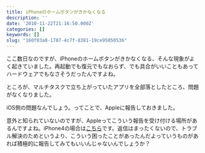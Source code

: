 ```yaml
---
title: iPhoneのホームボタンがきかなくなる
description: ''
date: '2010-11-22T21:16:50.000Z'
categories: []
keywords: []
slug: "160f03a0-1787-4c7f-8381-19ce95050536"
---
```

ここ数日なのですが、iPhoneのホームボタンがきかなくなる、そんな現象がよく起きていました。再起動でも復元でもなおらず、でも具合がいいこともあってハードウェアでもなさそうだったんですよね。

ところが、マルチタスクで立ち上がっていたアプリを全部落としたところ、問題がなくなりました。

iOS側の問題なんでしょう。ってことで、Appleに報告しておきました。

意外と知られていないのですが、Appleってこういう報告を受け付ける場所があるんですよね。iPhone4の場合は[こちら](https://regist.apple.co.jp/feedback/iphone/)です。返信はまったくないので、トラブル解決のためというより、こういう困ったことがあったんだよっていうものがあれば積極的に報告してみてもいいんじゃないんでしょうか？